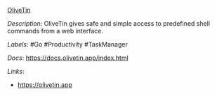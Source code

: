 [OliveTin](https://github.com/OliveTin/OliveTin)

*Description*: OliveTin gives safe and simple access to predefined shell commands from a web interface.

*Labels*: #Go #Productivity #TaskManager

*Docs*: https://docs.olivetin.app/index.html

*Links*:
  - https://olivetin.app
